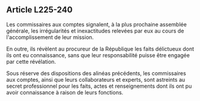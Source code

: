 Article L225-240
----
Les commissaires aux comptes signalent, à la plus prochaine assemblée générale,
les irrégularités et inexactitudes relevées par eux au cours de
l'accomplissement de leur mission.

En outre, ils révèlent au procureur de la République les faits délictueux dont
ils ont eu connaissance, sans que leur responsabilité puisse être engagée par
cette révélation.

Sous réserve des dispositions des alinéas précédents, les commissaires aux
comptes, ainsi que leurs collaborateurs et experts, sont astreints au secret
professionnel pour les faits, actes et renseignements dont ils ont pu avoir
connaissance à raison de leurs fonctions.
